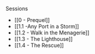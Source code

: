 Sessions
- [[0 - Prequel]]
- [[1.1 -Any Port in a Storm]]
- [[1.2 - Walk in the Menagerie]]
- [[1.3 - The Lighthouse]]
- [[1.4 - The Rescue]]